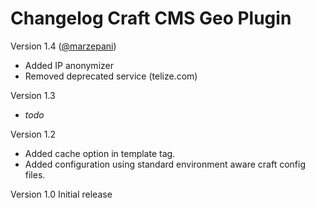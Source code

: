 # Changelog Craft CMS Geo Plugin

Version 1.4 ([@marzepani](https://github.com/marzepani))
* Added IP anonymizer
* Removed deprecated service (telize.com)

Version 1.3
* _todo_

Version 1.2
* Added cache option in template tag.
* Added configuration using standard environment aware craft config files.

Version 1.0
Initial release